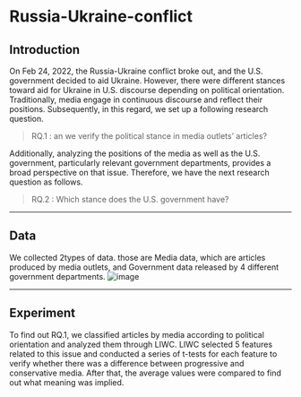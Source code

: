 # Russia-Ukraine-conflict

## Introduction
On Feb 24, 2022, the Russia-Ukraine conflict broke out, and the U.S. government decided to aid Ukraine. However, there were different stances toward aid for Ukraine in U.S. discourse depending on political orientation. 
Traditionally, media engage in continuous discourse and reflect their positions. Subsequently, in this regard, we set up a following research question.
> RQ.1 : an we verify the political stance in media outlets’ articles?

Additionally, analyzing the positions of the media as well as the U.S. government, particularly relevant government departments, provides a broad perspective on that issue. Therefore, we have the next research question as follows.

> RQ.2 : Which stance does the U.S. government have?
---------------------------------------

## Data
We collected 2types of data. those are Media data, which are articles produced by media outlets, and Government data released by 4 different government departments.
![image](https://github.com/dxlabskku/Russia-Ukraine-conflict/assets/122080807/b8b96356-f638-4803-913f-29cda8f16ada)


---------------------------------------

## Experiment
To find out RQ.1, we classified articles by media according to political orientation and analyzed them through LIWC. LIWC selected 5 features related to this issue and conducted a series of t-tests for each feature to verify whether there was a difference between progressive and conservative media. After that, the average values ​​were compared to find out what meaning was implied.

